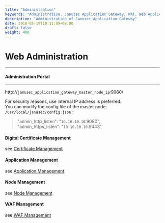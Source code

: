 ```yaml
---
title: "Administration"
keywords: "Administration, Janusec Application Gateway, WAF, Web Application Firewall"
description: "Administration of Janusec Application Gateway"
date: 2018-05-19T10:11:09+08:00
draft: false
weight: 400
---
```


# Web Administration
----

#### Administration Portal
----
http://`janusec_application_gateway_master_node_ip`:9080/

For security reasons, use internal IP address is preferred.  
You can modify the config file of the master node:  `/usr/local/janusec/config.json` : 

> "admin_http_listen": "`10.10.10.10`:9080",  
> "admin_https_listen": "`10.10.10.10`:9443",  

#### Digital Certificate Management
see [Certificate Management](/documentation/certificate-management)  

#### Application Management
see [Application Management](/documentation/application-management/)

#### Node Management
see [Node Management](/documentation/node-management/)

#### WAF Management
see [WAF Management](/documentation/waf-management/)
